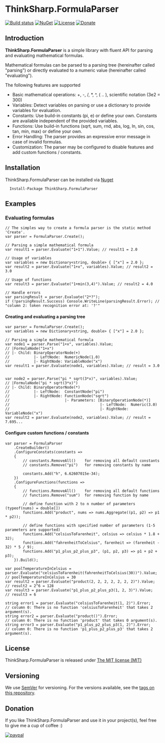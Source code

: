 # ThinkSharp.FormulaParser

[![Build status](https://ci.appveyor.com/api/projects/status/l3aagqmbfmgxwv3t?svg=true)](https://ci.appveyor.com/project/JanDotNet/thinksharp-licensing)
[![NuGet](https://img.shields.io/nuget/v/ThinkSharp.FormulaParser.svg)](https://www.nuget.org/packages/ThinkSharp.FormulaParser/)
[![License](https://img.shields.io/badge/license-MIT-blue.svg)](LICENSE.txt)
[![Donate](https://img.shields.io/badge/Donate-PayPal-green.svg)](https://www.paypal.com/cgi-bin/webscr?cmd=_s-xclick&hosted_button_id=MSBFDUU5UUQZL)

## Introduction

**ThinkSharp.FormulaParser** is a simple library with fluent API for parsing and evaluating mathematical formulas.

Mathematical formulas can be parsed to a parsing tree (hereinafter called "parsing") or directly evaluated to a numeric value (hereinafter called "evaluating").

The following features are supported
* Basic mathematical operations: +, -, /, *, ^, ( .. ), scientific notation (3e2 = 300)
* Variables: Detect variables on parsing or use a dictionary to provide variables for evaluation.
* Constants: Use build-in constants (pi, e) or define your own. Constants are available independent of the provided variables.
* Functions: Use build-in functions (sqrt, sum, rnd, abs, log, ln, sin, cos, tan, min, max) or define your own.
* Error Handling: The parser provides an expressive error message in case of invalid formulas.
* Customization: The parser may be configured to disable features and add custom functions / constants.

## Installation

ThinkSharp.FormulaParser can be installed via [Nuget](https://www.nuget.org/packages/ThinkSharp.FormulaParser)

      Install-Package ThinkSharp.FormulaParser
      
## Examples

### Evaluating formulas

    // The simples way to create a formula parser is the static method 'Create'. 
    var parser = FormulaParser.Create();
    
    // Parsing a simple mathematical formula
    var result1 = parser.Evaluate("1+1").Value; // result1 = 2.0
    
    // Usage of variables
    var variables = new Dictionary<string, double> { ["x"] = 2.0 };
    var result2 = parser.Evaluate("1+x", variables).Value; // result2 = 3.0
    
    // Usage of functions
    var result3 = parser.Evaluate("1+min(3,4)").Value; // result2 = 4.0
    
    // Handle errors
    var parsingResult = parser.Evaluate("2*?");
    if (!parsingResult.Success) Console.WriteLine(parsingResult.Error); // "column 2: token recognition error at: '?'"

#### Creating and evaluating a parsing tree

    var parser = FormulaParser.Create();
    var variables = new Dictionary<string, double> { ["x"] = 2.0 };

    // Parsing a simple mathematical formula
    var node1 = parser.Parse("1+x", variables).Value;
    // |FormulaNode("1+x")
    // |- Child: BinaryOperatorNode(+)
    //           |- LeftNode:  NumericNode(1.0)
    //           |- RightNode: VariableNode("x")
    var result1 = parser.Evaluate(node1, variables).Value; // result = 3.0


    var node2 = parser.Parse("pi * sqrt(3*x)", variables).Value;
    // |FormulaNode("pi * sqrt(3*x)")
    // |- Child: BinaryOperatorNode(*)
    //           |- LeftNode:  ConstantNode("pi")
    //           |- RightNode: FunctionNode("sqrt")
    //                         |- Parameters: [BinaryOperationNode(*)]
    //                                         |- LeftNode:  Numeric(3.0)
    //                                         |- RightNode: VariableNode("x")                       
    var result2 = parser.Evaluate(node2, variables).Value; // result = 7.695...
    
#### Configure custom functions / constants

    var parser = FormulaParser
        .CreateBuilder()
        .ConfigureConstats(constants =>
        {
            // constants.RemoveAll()    for removing all default constants
            // constants.Remove("pi")   for removing constants by name
            
            constants.Add("h", 6.62607015e-34);
        })
        .ConfigureFunctions(functions =>
        {
            // functions.RemoveAll()    for removing all default functions
            // functions.Remove("sum")  for removing function by name

            // define function with 2 to n number of parameters (typeof(nums) = double[])
            functions.Add("product", nums => nums.Aggregate((p1, p2) => p1 * p2));

            // define functions with specified number of parameters (1-5 parameters are supported)
            functions.Add("celsiusToFarenheit", celsius => celsius * 1.8 + 32);
            functions.Add("fahrenheitToCelsius", farenheit => (farenheit - 32) * 5 / 9);
            functions.Add("p1_plus_p2_plus_p3", (p1, p2, p3) => p1 + p2 + p3);
        }).Build();

    var poolTemperatureInCelsius = parser.Evaluate("celsiusToFarenheit(fahrenheitToCelsius(30))").Value; // poolTemperatureInCelsius = 30
    var result2 = parser.Evaluate("product(2, 2, 2, 2, 2, 2, 2)").Value;    // result2 = 2^6 = 128
    var result3 = parser.Evaluate("p1_plus_p2_plus_p3(1, 2, 3)").Value;     // result3 = 6

    string error1 = parser.Evaluate("celsiusToFarenheit(1, 2)").Error;      // column 0: There is no function 'celsiusToFarenheit' that takes 2 argument(s).
    string error2 = parser.Evaluate("product()").Error;                     // column 0: There is no function 'product' that takes 0 argument(s).
    string error3 = parser.Evaluate("p1_plus_p2_plus_p3(1, 2)").Error;      // column 0: There is no function 'p1_plus_p2_plus_p3' that takes 2 argument(s).
          
## License

ThinkSharp.FormulaParser is released under [The MIT license (MIT)](LICENSE.TXT)

## Versioning

We use [SemVer](http://semver.org/) for versioning. For the versions available, see the [tags on this repository](https://github.com/JanDotNet/ThinkSharp.FormulaParser/tags). 
    
## Donation
If you like ThinkSharp.FormulaParser and use it in your project(s), feel free to give me a cup of coffee :) 

[![paypal](https://www.paypalobjects.com/en_US/i/btn/btn_donateCC_LG.gif)](https://www.paypal.com/cgi-bin/webscr?cmd=_s-xclick&hosted_button_id=MSBFDUU5UUQZL)
